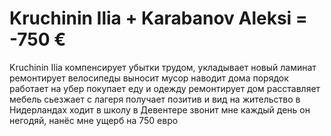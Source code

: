 # Kruchinin Ilia + Karabanov Aleksi = -750 €
Kruchinin Ilia
компенсирует убытки трудом, укладывает новый ламинат
ремонтирует велосипеды
выносит мусор 
наводит дома порядок
работает на убер
покупает еду и одежду
ремонтирует дом
расставляет мебель
сьезжает с лагеря
получает позитив и вид на жительство в Нидерландах
ходит в школу в Девентере 
звонит мне каждый день
он негодяй, нанёс мне ущерб на 750 евро
